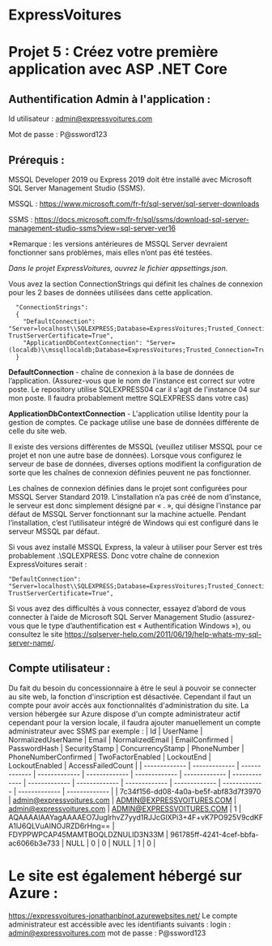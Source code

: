 # ExpressVoitures
# Projet 5 : Créez votre première application avec ASP .NET Core

## Authentification Admin à l'application :
Id utilisateur : admin@expressvoitures.com

Mot de passe : P@ssword123

## Prérequis :
MSSQL Developer 2019 ou Express 2019 doit être installé avec Microsoft SQL Server Management Studio (SSMS).

MSSQL : https://www.microsoft.com/fr-fr/sql-server/sql-server-downloads

SSMS : https://docs.microsoft.com/fr-fr/sql/ssms/download-sql-server-management-studio-ssms?view=sql-server-ver16

*Remarque : les versions antérieures de MSSQL Server devraient fonctionner sans problèmes, mais elles n’ont pas été testées.

*Dans le projet ExpressVoitures, ouvrez le fichier appsettings.json.*

Vous avez la section ConnectionStrings qui définit les chaînes de connexion pour les 2 bases de données utilisées dans cette application.

      "ConnectionStrings":
      {
        "DefaultConnection": "Server=localhost\\SQLEXPRESS;Database=ExpressVoitures;Trusted_Connection=True;MultipleActiveResultSets=true; TrustServerCertificate=True",
        "ApplicationDbContextConnection": "Server=(localdb)\\mssqllocaldb;Database=ExpressVoitures;Trusted_Connection=True;MultipleActiveResultSets=true"
      }

**DefaultConnection** - chaîne de connexion à la base de données de l’application. (Assurez-vous que le nom de l'instance est correct sur votre poste. Le repository utilise SQLEXPRESS04 car il s'agit de l'instance 04 sur mon poste. Il faudra probablement mettre SQLEXPRESS dans votre cas)

**ApplicationDbContextConnection** - L'application utilise Identity pour la gestion de comptes. Ce package utilise une base de données différente de celle du site web.

Il existe des versions différentes de MSSQL (veuillez utiliser MSSQL pour ce projet et non une autre base de données). Lorsque vous configurez le serveur de base de données, diverses options modifient la configuration de sorte que les chaînes de connexion définies peuvent ne pas fonctionner.

Les chaînes de connexion définies dans le projet sont configurées pour MSSQL Server Standard 2019. L’installation n’a pas créé de nom d’instance, le serveur est donc simplement désigné par « . », qui désigne l’instance par défaut de MSSQL Server fonctionnant sur la machine actuelle. Pendant l’installation, c’est l’utilisateur intégré de Windows qui est configuré dans le serveur MSSQL par défaut.

Si vous avez installé MSSQL Express, la valeur à utiliser pour Server est très probablement .\SQLEXPRESS. Donc votre chaîne de connexion ExpressVoitures serait :

    "DefaultConnection": "Server=localhost\\SQLEXPRESS;Database=ExpressVoitures;Trusted_Connection=True;MultipleActiveResultSets=true; TrustServerCertificate=True",
  
Si vous avez des difficultés à vous connecter, essayez d’abord de vous connecter à l’aide de Microsoft SQL Server Management Studio (assurez-vous que le type d’authentification est « Authentification Windows »), ou consultez le site https://sqlserver-help.com/2011/06/19/help-whats-my-sql-server-name/.

## Compte utilisateur :
Du fait du besoin du concessionnaire à être le seul à pouvoir se connecter au site web, la fonction d'inscription est désactivée. Cependant il faut un compte pour avoir accès aux fonctionnalités d'administration du site. La version hébergée sur Azure dispose d'un compte administrateur actif cependant pour la version locale, il faudra ajouter manuellement un compte administrateur avec SSMS par exemple : 
| Id | UserName | NormalizedUserName | Email | NormalizedEmail | EmailConfirmed | PasswordHash | SecurityStamp | ConcurrencyStamp | PhoneNumber | PhoneNumberConfirmed | TwoFactorEnabled | LockoutEnd | LockoutEnabled | AccessFailedCount |
| ------------- | ------------- | ------------- | ------------- | ------------- | ------------- | ------------- | ------------- | ------------- | ------------- | ------------- | ------------- | ------------- | ------------- | ------------- |
| 7c34f156-dd08-4a0a-be5f-abf83d7f3970 | admin@expressvoitures.com | ADMIN@EXPRESSVOITURES.COM | admin@expressvoitures.com | ADMIN@EXPRESSVOITURES.COM | 1 | AQAAAAIAAYagAAAAEO7JuglrhvZ7yyd1RJJcGlXPi3+4F+vK7PO925V9cdKFA1lJ6QLVuAINOJRZD6rHng== | FDYPPWPCAP45MAMTBOQLDZNULID3N33M | 961785ff-4241-4cef-bbfa-ac6066b3e733 | NULL | 0 | 0 | NULL | 1 | 0 |

# Le site est également hébergé sur Azure : 
https://expressvoitures-jonathanbinot.azurewebsites.net/
Le compte administrateur est accéssible avec les identifiants suivants : 
login : admin@expressvoitures.com
mot de passe : P@ssword123
